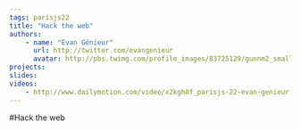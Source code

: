 ```yaml
---
tags: parisjs22
title: "Hack the web"
authors:
    - name: "Evan Génieur"
      url: http://twitter.com/evangenieur
      avatar: http://pbs.twimg.com/profile_images/83725129/gunnm2_small_bigger.jpg
projects:
slides:
videos:
    - http://www.dailymotion.com/video/x2kgh8f_parisjs-22-evan-genieur-hack-the-web_school
---
```

#Hack the web
